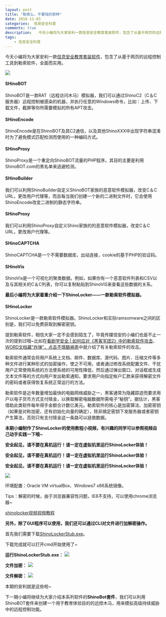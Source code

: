 ```yaml
---  
layout: post  
title: "勒索么，不要钱的那种"
date: 2016-11-03
categories:  信息安全科普  
comments: true
description:   今天小编将为大家安利一款信息安全教育套装软件，包含了从基于网页的远程控制工具到勒索软件，全面而实用。
tags:
    - 信息安全科普  
---  
```

今天小编将为大家安利一款[信息安全教育套装软件](http://shinosec.com)，包含了从基于网页的远程控制工具到勒索软件，全面而实用。

![](http://127.0.0.1:4000//resources/images/b1.png) 

#### SHinoBOT

ShinoBOT是一款RAT（远程访问木马）模拟器，我们可以通过ShinoC2（C＆C服务器）远程控制被感染的机器，并执行任意的Windows命令，比如：上传、下载文件，截屏等你所需要模拟的所有APT攻击。

#### SHinoEncode

ShinoEncode是在ShinoBOT及其C2通信，以及其他ShinoXXX中出现字符串混淆时为了避免模式匹配检测而使用的一种编码方式。

#### SHinoProxy

ShinoProxy是一个重定向ShinoBOT流量的PHP程序。其目的主要是利用ShinoBOT.com的黑名单来逃避检测。

#### SHinoBuilder

我们可以利用ShinoBuilder自定义ShinoBOT家族的恶意软件模拟器，改变C＆C URL，更改用户代理等，而且每当我们创建一个新的二进制文件时，它会使用ShinoEncode改变二进制的静态字符串。

#### SHinoProxy

我们可以利用ShinoProxy自定义Shino家族的的恶意软件模拟器，改变C＆C URL，更改用户代理等。

#### SHinoCAPTCHA

ShinoCAPTCHA是一个不需要数据库，出站连接，cookie的基于PHP的验证码。

#### SHinoVis

ShinoVis是一个可视化的聚类数据。例如，如果你有一个恶意软件列表和CSV以及与其相关的C＆C列表，你可以复制粘贴到ShinoViS来查看这些数据的关系。



**最后小编将为大家着重介绍一下ShinoLocker——一款勒索软件模拟器。**

#### SHinoLocker

ShinoLocker是一款勒索软件模拟器。ShinoLocker和实际ramsomware之间的区别是，我们可以免费获取到解密密钥。

提到勒索软件，相信大家一定不会感到陌生了，毕竟传媒信安的小编们也是不止一次的提到过哦~比如在[看剧学安全 | 如何应对《黑客军团2》中的勒索软件攻击](http://sec.cuc.edu.cn/CUCIS/post/mr-robots-2)、[WORD文档藏“炸弹”，点击不慎酿祸患](http://sec.cuc.edu.cn/CUCIS/post/word_locky)中就介绍了有关勒索软件的攻击。

勒索软件通常会将用户系统上文档、邮件、数据库、源代码、图片、压缩文件等多种文件进行某种形式的加密操作，使之不可用，或者通过修改系统配置文件、干扰用户正常使用系统的方法使系统的可用性降低，然后通过弹出窗口、对话框或生成文本文件等的方式向用户发出勒索通知，要求用户向指定帐户汇款来获得解密文件的密码或者获得恢复系统正常运行的方法。

勒索软件是近年数量增加最快的电脑网络威胁之一，黑客通常为隐藏踪迹而要求用户以电子货币方式支付赎金，以换取解密电脑数据所需电子“秘钥”。据估计，黑客借助此类软件每年得手金额合计数亿美元。勒索软件的核心是加密算法、加密密钥（如果是对称加密，还有初始化向量的确定），除非搞定密钥下发服务器或者密钥产生算法，否则只有支付赎金这一条路可以拯救数据。

**本期小编制作了ShinoLocker的使用教程小视频，有兴趣的同学可以参照视频自己动手实践一下哦~**

**安全起见，请不要在真机运行！请一定在虚拟机里运行ShinoLocker体验！**

**安全起见，请不要在真机运行！请一定在虚拟机里运行ShinoLocker体验！**

**安全起见，请不要在真机运行！请一定在虚拟机里运行ShinoLocker体验！**

![](http://127.0.0.1:4000//resources/images/b2.jpg) 

环境配置：Oracle VM virtualBox、Windows7 x86系统镜像。

Tips：解密的时候，由于浏览器兼容性问题，IE8不支持，可以使用chrome浏览器~

[shinolocker视频视频教程](http://v.qq.com/x/page/d0342t8e6ou.html)

**另外，除了GUI程序可以使用，我们还可以通过CLI对文件进行加解密操作。**

首先我们需要下载[ShinoLockerStub.exe](https://github.com/Sh1n0g1/ShinoLocker/tree/master/ShinoLockerStub)。


下载完成就可以打开cmd开始使用了~


**运行ShinoLockerStub.exe：**
![](http://127.0.0.1:4000//resources/images/b3.png) 

**文件加密：**
![](http://127.0.0.1:4000//resources/images/b4.png) 

**文件解密：**
![](http://127.0.0.1:4000//resources/images/b5.png) 

本期的安利就是这些啦~

下一期小编将继续为大家介绍本系列软件的**ShinoBot套件**，我们可以利用ShinoBOT套件来创建一个用于教育体验目的的远控木马，用来模拟高级持续威胁中的远程控制功能。